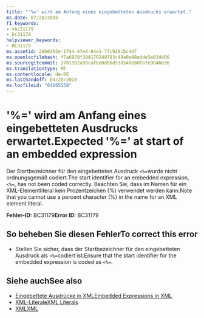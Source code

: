 ```yaml
---
title: "'%=' wird am Anfang eines eingebetteten Ausdrucks erwartet."
ms.date: 07/20/2015
f1_keywords:
- vbc31179
- bc31179
helpviewer_keywords:
- BC31179
ms.assetid: 20b0382e-1744-47e4-84e1-7fc926cbc4df
ms.openlocfilehash: f7a6959f394170249783c49a0e48adde5e834d06
ms.sourcegitcommit: 2701302a99cafbe0d86d53d540eb0fa7e9b46b36
ms.translationtype: MT
ms.contentlocale: de-DE
ms.lasthandoff: 04/28/2019
ms.locfileid: "64665558"
---
```

# <a name="expected--at-start-of-an-embedded-expression"></a><span data-ttu-id="84c67-102">'%=' wird am Anfang eines eingebetteten Ausdrucks erwartet.</span><span class="sxs-lookup"><span data-stu-id="84c67-102">Expected '%=' at start of an embedded expression</span></span>
<span data-ttu-id="84c67-103">Der Startbezeichner für den eingebetteten Ausdruck `<%=`wurde nicht ordnungsgemäß codiert.</span><span class="sxs-lookup"><span data-stu-id="84c67-103">The start identifier for an embedded expression, `<%=`, has not been coded correctly.</span></span> <span data-ttu-id="84c67-104">Beachten Sie, dass im Namen für ein XML-Elementliteral kein Prozentzeichen (%) verwendet werden kann.</span><span class="sxs-lookup"><span data-stu-id="84c67-104">Note that you cannot use a percent character (%) in the name for an XML element literal.</span></span>  
  
 <span data-ttu-id="84c67-105">**Fehler-ID:** BC31179</span><span class="sxs-lookup"><span data-stu-id="84c67-105">**Error ID:** BC31179</span></span>  
  
## <a name="to-correct-this-error"></a><span data-ttu-id="84c67-106">So beheben Sie diesen Fehler</span><span class="sxs-lookup"><span data-stu-id="84c67-106">To correct this error</span></span>  
  
- <span data-ttu-id="84c67-107">Stellen Sie sicher, dass der Startbezeichner für den eingebetteten Ausdruck als `<%=`codiert ist.</span><span class="sxs-lookup"><span data-stu-id="84c67-107">Ensure that the start identifier for the embedded expression is coded as `<%=`.</span></span>  
  
## <a name="see-also"></a><span data-ttu-id="84c67-108">Siehe auch</span><span class="sxs-lookup"><span data-stu-id="84c67-108">See also</span></span>

- [<span data-ttu-id="84c67-109">Eingebettete Ausdrücke in XML</span><span class="sxs-lookup"><span data-stu-id="84c67-109">Embedded Expressions in XML</span></span>](../../visual-basic/programming-guide/language-features/xml/embedded-expressions-in-xml.md)
- [<span data-ttu-id="84c67-110">XML-Literale</span><span class="sxs-lookup"><span data-stu-id="84c67-110">XML Literals</span></span>](../../visual-basic/language-reference/xml-literals/index.md)
- [<span data-ttu-id="84c67-111">XML</span><span class="sxs-lookup"><span data-stu-id="84c67-111">XML</span></span>](../../visual-basic/programming-guide/language-features/xml/index.md)
